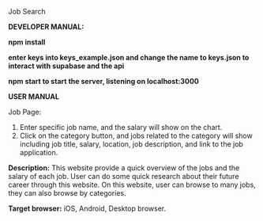 Job Search

**DEVELOPER MANUAL:** 

**npm install**

**enter keys into keys_example.json and change the name to keys.json to interact with supabase and the api**

**npm start to start the server, listening on localhost:3000**

**USER MANUAL**

Job Page: 
1. Enter specific job name, and the salary will show on the chart. 
2. Click on the category button, and jobs related to the category will show including job title, salary, location, job description, and link to the job application.  


**Description:** 
This website provide a quick overview of the jobs and the salary of each job. User can do some quick research about their future career through this website. On this website, user can browse to many jobs, they can also browse by categories.  

**Target browser:** 
iOS, Android, Desktop browser. 




